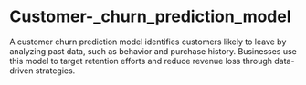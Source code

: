 # Customer-_churn_prediction_model
A customer churn prediction model identifies customers likely to leave by analyzing past data, such as behavior and purchase history. Businesses use this model to target retention efforts and reduce revenue loss through data-driven strategies.
